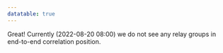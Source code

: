 ```yaml
---
datatable: true
---
```



Great! Currently (2022-08-20 08:00) we do not see any relay groups
in end-to-end correlation position.
